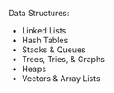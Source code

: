 Data Structures:
* Linked Lists
* Hash Tables
* Stacks & Queues
* Trees, Tries, & Graphs
* Heaps
* Vectors & Array Lists
